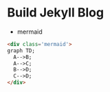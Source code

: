 # Build Jekyll Blog

- mermaid

```html
<div class='mermaid'>
graph TD;
  A-->B;
  A-->C;
  B-->D;
  C-->D;
</div>
```
